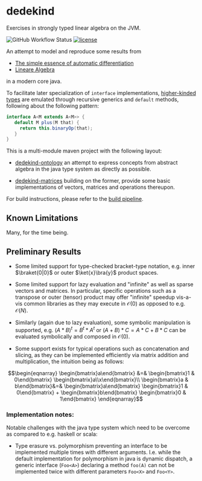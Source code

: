 # dedekind

Exercises in strongly typed linear algebra on the JVM.

![GitHub Workflow Status](https://img.shields.io/github/actions/workflow/status/vincentk/dedekind/maven.yml?branch=main&style=flat-square)
[![license](https://img.shields.io/github/license/vincentk/dedekind.svg?style=flat-square)](LICENSE)

An attempt to model and reproduce some results from 
* [The simple essence of automatic differentiation](https://arxiv.org/abs/1804.00746#) 
* [Lineare Algebra](https://people.math.ethz.ch/~stammb/linalg.html)

in a modern core java.

To facilitate later specialization of `interface` implementations, [higher-kinded types](https://www.baeldung.com/scala/higher-kinded-types) are emulated through recursive generics and `default` methods, following about the following pattern:
```java
interface A<M extends A<M>> {
   default M plus(M that) {
     return this.binaryOp(that);
   }
}
```

This is a multi-module maven project with the following layout:

* [dedekind-ontology](https://github.com/vincentk/dedekind/tree/main/dedekind-ontology) an attempt to express concepts from abstract algebra in the java type system as directly as possible.

* [dedekind-matrices](https://github.com/vincentk/dedekind/tree/main/dedekind-matrices) building on the former, provide some basic implementations of vectors, matrices and operations thereupon.

For build instructions, please refer to the [build pipeline](https://github.com/vincentk/dedekind/blob/main/.github/workflows/maven.yml).

## Known Limitations

Many, for the time being.

## Preliminary Results

* Some limited support for type-checked bracket-type notation, e.g. inner $\braket{0|0}$ or outer $\ket{x}\bra{y}$ product spaces.

* Some limited support for lazy evaluation and "infinite" as well as sparse vectors and matrices. In particular, specific operations such as a transpose or outer (tensor) product may offer "infinite" speedup vis-a-vis common libraries as they may execute in $\mathcal{O}(0)$ as opposed to e.g. $\mathcal{O}(N)$.

* Similarly (again due to lazy evaluation), some symbolic manipulation is supported, e.g. $(A * B)^t = B^t * A^t$ or
$(A + B) * C = A * C + B * C$ can be evaluated symbolically and composed in $\mathcal{O}(0)$.

* Some support exists for typical operations such as concatenation and slicing, as they can be implemented efficiently via matrix addition and multiplication, the intuition being as follows:
```math
\begin{eqnarray} 
\begin{bmatrix}a\end{bmatrix}    &=& \begin{bmatrix}1 & 0\end{bmatrix} \begin{bmatrix}a\\x\end{bmatrix}\\
\begin{bmatrix}a & b\end{bmatrix}&=& \begin{bmatrix}a\end{bmatrix} \begin{bmatrix}1 & 0\end{bmatrix} + \begin{bmatrix}b\end{bmatrix} \begin{bmatrix}0 & 1\end{bmatrix}
\end{eqnarray}
```



### Implementation notes:

Notable challenges with the java type system which need to be overcome as compared to e.g. haskell or scala:

* Type erasure vs. polymorphism preventing an interface to be implemented multiple times with different arguments. I.e. while the default implementation for polymorphism in java is dynamic dispatch, a generic interface (`Foo<A>`)  declaring a method `foo(A)` can not be implemented twice with different parameters `Foo<X>` and `Foo<Y>`.
